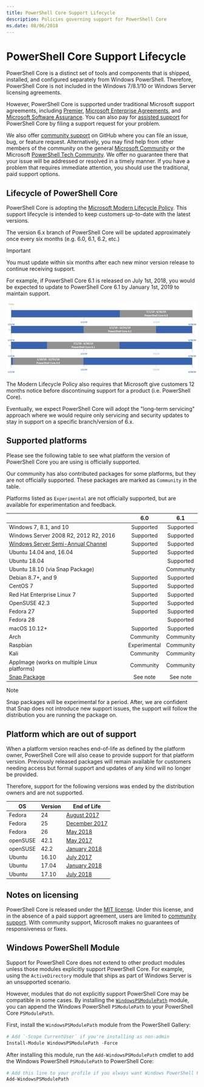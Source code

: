```yaml
---
title: PowerShell Core Support Lifecycle
description: Policies governing support for PowerShell Core
ms.date: 08/06/2018
---
```


# PowerShell Core Support Lifecycle

PowerShell Core is a distinct set of tools and components that is shipped, installed, and configured separately from Windows PowerShell.
Therefore, PowerShell Core is not included in the Windows 7/8.1/10 or Windows Server licensing agreements.

However, PowerShell Core is supported under traditional Microsoft support agreements, including [Premier][], [Microsoft Enterprise Agreements][enterprise-agreement], and [Microsoft Software Assurance][assurance].
You can also pay for [assisted support][] for PowerShell Core by filing a support request for your problem.

We also offer [community support][] on GitHub where you can file an issue, bug, or feature request.
Alternatively, you may find help from other members of the community on the general [Microsoft Community][] or the Microsoft [PowerShell Tech Community][].
We offer no guarantee there that your issue will be addressed or resolved in a timely manner.
If you have a problem that requires immediate attention,
you should use the traditional, paid support options.

## Lifecycle of PowerShell Core

PowerShell Core is adopting the [Microsoft Modern Lifecycle Policy][modern].
This support lifecycle is intended to keep customers up-to-date with the latest versions.

The version 6.x branch of PowerShell Core will be updated approximately once every six months (e.g. 6.0, 6.1, 6.2, etc.)

> [!IMPORTANT]
> You must update within six months after each new minor version release to continue receiving support.

For example, if PowerShell Core 6.1 is released on July 1st, 2018,
you would be expected to update to PowerShell Core 6.1 by January 1st, 2019 to maintain support.

![PowerShell Core branch lifecycle][lifecycle-chart]

The Modern Lifecycle Policy also requires that Microsoft give customers 12 months notice before discontinuing support for a product (i.e. PowerShell Core).

Eventually, we expect PowerShell Core will adopt the "long-term servicing" approach where we would require only servicing and security updates to stay in support on a specific branch/version of 6.x.

## Supported platforms

Please see the following table to see what platform the version of PowerShell Core you are using is officially supported.

Our community has also contributed packages for some platforms,
but they are not officially supported.
These packages are marked as `Community` in the table.

Platforms listed as `Experimental` are not officially supported, but are available for experimentation and feedback.

|                                                   | 6.0         | 6.1         |
|---------------------------------------------------|:-----------:|:-----------:|
| Windows 7, 8.1, and 10                            | Supported   | Supported   |
| Windows Server 2008 R2, 2012 R2, 2016             | Supported   | Supported   |
| [Windows Server Semi-Annual Channel][semi-annual] | Supported   | Supported   |
| Ubuntu 14.04 and, 16.04                           | Supported   | Supported   |
| Ubuntu 18.04                                      |             | Supported   |
| Ubuntu 18.10 (via Snap Package)                   |             | Community   |
| Debian 8.7+, and 9                                | Supported   | Supported   |
| CentOS 7                                          | Supported   | Supported   |
| Red Hat Enterprise Linux 7                        | Supported   | Supported   |
| OpenSUSE 42.3                                     | Supported   | Supported   |
| Fedora 27                                         | Supported   | Supported   |
| Fedora 28                                         |             | Supported   |
| macOS 10.12+                                      | Supported   | Supported   |
| Arch                                              | Community   | Community   |
| Raspbian                                          | Experimental| Community   |
| Kali                                              | Community   | Community   |
| AppImage  (works on multiple Linux platforms)     | Community   | Community   |
| [Snap Package](https://snapcraft.io/powershell)   | See note    | See note    |

> [!NOTE]
> Snap packages will be experimental for a period.  After, we are confident that Snap does not introduce new support issues, the support will follow the distribution you are running the package on.

## Platform which are out of support

When a platform version reaches end-of-life as defined by the platform owner, PowerShell Core will also cease to provide support for that platform version. Previously released packages will remain available for customers needing access but formal support and updates of any kind will no longer be provided.

Therefore, support for the following versions was ended by the distribution owners and are not supported.

| OS       | Version | End of Life                                                                                 |
|----------|---------|---------------------------------------------------------------------------------------------|
| Fedora   | 24      | [August 2017](https://fedoramagazine.org/fedora-24-eol/)                                    |
| Fedora   | 25      | [December 2017](https://fedoramagazine.org/fedora-25-end-life/)                             |
| Fedora   | 26      | [May 2018](https://fedoramagazine.org/fedora-26-end-life/)                                  |
| openSUSE | 42.1    | [May 2017](https://lists.opensuse.org/opensuse-security-announce/2017-05/msg00053.html)     |
| openSUSE | 42.2    | [January 2018](https://lists.opensuse.org/opensuse-security-announce/2017-11/msg00066.html) |
| Ubuntu   | 16.10   | [July 2017](https://lists.ubuntu.com/archives/ubuntu-announce/2017-July/000223.html)        |
| Ubuntu   | 17.04   | [January 2018](https://lists.ubuntu.com/archives/ubuntu-announce/2018-January.txt)          |
| Ubuntu   | 17.10   | [July 2018](https://lists.ubuntu.com/archives/ubuntu-announce/2018-July/000232.html)        |

## Notes on licensing

PowerShell Core is released under the [MIT license][].
Under this license, and in the absence of a paid support agreement,
users are limited to [community support][].
With community support, Microsoft makes no guarantees of responsiveness or fixes.

## Windows PowerShell Module

Support for PowerShell Core does not extend to other product modules unless those modules explicitly support PowerShell Core.
For example, using the `ActiveDirectory` module that ships as part of Windows Server is an unsupported scenario.

However, modules that do not explicitly support PowerShell Core may be compatible in some cases.
By installing the [`WindowsPSModulePath`][] module,
you can append the Windows PowerShell `PSModulePath` to your PowerShell Core `PSModulePath`.

First, install the `WindowsPSModulePath` module from the PowerShell Gallery:

```powershell
# Add `-Scope CurrentUser` if you're installing as non-admin
Install-Module WindowsPSModulePath -Force
```

After installing this module, run the `Add-WindowsPSModulePath` cmdlet to add the Windows PowerShell `PSModulePath` to PowerShell Core:

```powershell
# Add this line to your profile if you always want Windows PowerShell PSModulePath
Add-WindowsPSModulePath
```

[Premier]: https://www.microsoft.com/en-us/microsoftservices/support.aspx
[enterprise-agreement]: https://www.microsoft.com/en-us/licensing/licensing-programs/enterprise.aspx
[assurance]: https://www.microsoft.com/en-us/licensing/licensing-programs/software-assurance-default.aspx
[community support]: https://github.com/powershell/powershell/issues
[Microsoft Community]: https://answers.microsoft.com/
[PowerShell Tech Community]: https://techcommunity.microsoft.com/t5/PowerShell/ct-p/WindowsPowerShell
[assisted support]: https://support.microsoft.com/assistedsupportproducts
[modern]: https://support.microsoft.com/help/30881/modern-lifecycle-policy
[lifecycle-chart]: ./images/modern-lifecycle.png
[semi-annual]: https://docs.microsoft.com/windows-server/get-started/semi-annual-channel-overview
[MIT license]: https://github.com/PowerShell/PowerShell/blob/master/LICENSE.txt
[`WindowsPSModulePath`]: https://www.powershellgallery.com/packages/WindowsPSModulePath/
